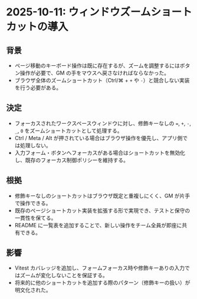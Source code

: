 # 2025-10-11: ウィンドウズームショートカットの導入

## 背景
- ページ移動のキーボード操作は既に存在するが、ズームを調整するにはボタン操作が必要で、GM の手をマウスへ戻さなければならなかった。
- ブラウザ全体のズームショートカット（Ctrl/⌘ + `+` や `-`）と競合しない実装を行う必要がある。

## 決定
- フォーカスされたワークスペースウィンドウに対し、修飾キーなしの `=`, `+`, `-`, `_`, `0` をズームショートカットとして処理する。
- Ctrl / Meta / Alt が押されている場合はブラウザ操作を優先し、アプリ側では処理しない。
- 入力フォーム・ボタンへフォーカスがある場合はショートカットを無効化し、既存のフォーカス制御ポリシーを維持する。

## 根拠
- 修飾キーなしのショートカットはブラウザ既定と重複しにくく、GM が片手で操作できる。
- 既存のページショートカット実装を拡張する形で実現でき、テストと保守の一貫性を保てる。
- README に一覧表を追加することで、新しい操作をチーム全員が即座に共有できる。

## 影響
- Vitest カバレッジを追加し、フォームフォーカス時や修飾キーありの入力ではズームが変化しないことを保証する。
- 将来的に他のショートカットを追加する際のパターン（修飾キーの扱い）が明文化された。
